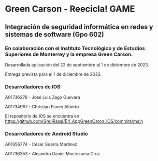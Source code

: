 # Green Carson - Reecicla! GAME

## Integración de seguridad informática en redes y sistemas de software (Gpo 602)
### En colaboraciòn con el Instituto Tecnològico y de Estudios Superiores de Monterrey y la empresa Green Carson.

Desarrollada aplicación del 22 de septiembre al 1 de diciembre de 2023.

Entrega prevista para el 1 de diciembre de 2023.


### Desarrolladores de IOS
A01736278 - José Luis Zago Guevara

A01734997 - Christian Flores Alberto

El repositorio de IOS se encuentra en https://github.com/GhulRasal/E4_AppGreenCaron_iOS/commits/main

### Desarrolladores de Android Studio
A01656774 - César Guerra Martínez

A01736353 - Alejandro Daniel Moctezuma Cruz
